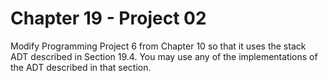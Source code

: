 # Chapter 19 - Project 02

Modify Programming Project 6 from Chapter 10 so that it uses the stack ADT described in Section 19.4. You may use any of the implementations of the ADT described in that section.
